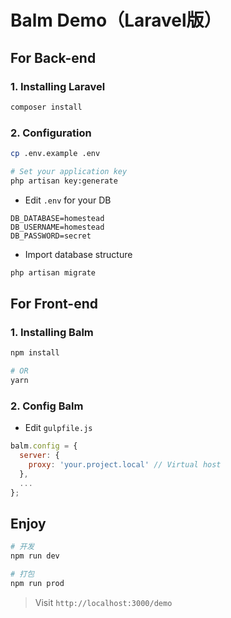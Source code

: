 # Balm Demo（Laravel版）

## For Back-end

### 1. Installing Laravel

```sh
composer install
```

### 2. Configuration

```sh
cp .env.example .env

# Set your application key
php artisan key:generate
```

- Edit `.env` for your DB

```
DB_DATABASE=homestead
DB_USERNAME=homestead
DB_PASSWORD=secret
```

- Import database structure

```sh
php artisan migrate
```

## For Front-end

### 1. Installing Balm

```sh
npm install

# OR
yarn
```

### 2. Config Balm

- Edit `gulpfile.js`

```js
balm.config = {
  server: {
    proxy: 'your.project.local' // Virtual host
  },
  ...
};
```

## Enjoy

```sh
# 开发
npm run dev

# 打包
npm run prod
```

> Visit `http://localhost:3000/demo`
